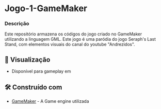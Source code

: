 # Jogo-1-GameMaker
### Descrição
Este repositório armazena os códigos do jogo criado no GameMaker utilizando a linguagem GML. Este jogo é uma paródia do jogo Seraph's Last Stand, com elementos visuais do canal do youtube "Andrezidos".

## 👀 Visualização

* Disponível para gameplay em 

## 🛠️ Construído com

* [GameMaker](https://gamemaker.io/pt-BR) - A Game engine utilizada
